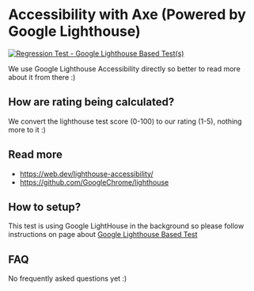 # Accessibility with Axe (Powered by Google Lighthouse)
[![Regression Test - Google Lighthouse Based Test(s)](https://github.com/Webperf-se/webperf_core/actions/workflows/regression-test-google-lighthouse-based.yml/badge.svg)](https://github.com/Webperf-se/webperf_core/actions/workflows/regression-test-google-lighthouse-based.yml)


We use Google Lighthouse Accessibility directly so better to read more about it from there :)

## How are rating being calculated?

We convert the lighthouse test score (0-100) to our rating (1-5), nothing more to it :)

## Read more

* https://web.dev/lighthouse-accessibility/
* https://github.com/GoogleChrome/lighthouse

## How to setup?

This test is using Google LightHouse in the background
so please follow instructions on page about [Google Lighthouse Based Test](./google-lighthouse-based.md)

## FAQ

No frequently asked questions yet :)

